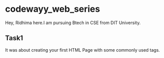 # codewayy_web_series

Hey,
Ridhima here.I am pursuing Btech in CSE from DIT University.

## Task1

It was about creating your first HTML Page with some commonly used tags.
